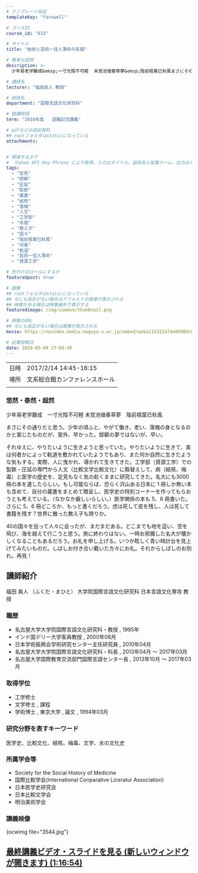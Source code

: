 ```yaml
---
# テンプレート指定
templateKey: "farewell"

# コースID
course_id: "615"

# タイトル
title: "結核と芸術ー佳人薄命の系譜"

# 簡単な説明
description: >-
  少年易老学難成&emsp;一寸光陰不可軽  未覚池塘春草夢&emsp;階前梧葉已秋風まさにその通りだと思う。少年の頃ふと、やがて働き、老い、落魄の身となるのかと案じたものだが、案外、早かった。邯鄲の夢ではないが、早い。それゆえに、やりたいように生きようと思っていた。やりたいように生きて、実は何者かによって軌道を敷かれていたようでもあり、また何か自然に生きたような気もする。実際、人に曳 ....

# 講師名
lecturer: "福田眞人 教授"

# 部局名
department: "国際言語文化研究科"

# 開講時限
term: "2016年度	退職記念講義"

# pdfなどの追加資料
## rootフォルダはstaticになっている
attachments:


# 関連するタグ
# （Yahoo API Key-Phrase により取得。入力はタイトル、部局名と授業ホーム、出力はキーフレーズ（tags））
tags:
  - "定見"
  - "邯鄲"
  - "圧延"
  - "製鉄"
  - "蔵書"
  - "結核"
  - "落魄"
  - "人文"
  - "工学部"
  - "系譜"
  - "教え子"
  - "国々"
  - "階前梧葉已秋風"
  - "何者"
  - "軌道"
  - "芸術ー佳人薄命"
  - "資源工学"

# 色付けのロールにするか
featuredpost: true

# 画像
## rootフォルダはstaticになっている
## なにも指定がない場合はデフォルトの画像が表示される
## 映像がある場合は映像優先で表示する
featuredimage: /img/common/thumbnail.png

# 映像のURL
## なにも指定がない場合は画像が表示される
movie: https://nuvideo.media.nagoya-u.ac.jp/embed/aeba112322a74e0698dc86c556cba371e79878bb

# 記事投稿日
date: 2020-05-04 17:03:45
---
```


|   |   |
|---|---|
| 日時 | 2017/2/14  14:45-16:15 |
| 場所 | 文系総合館カンファレンスホール |
|   |   |


### 悠然・泰然・超然

少年易老学難成&emsp;一寸光陰不可軽
未覚池塘春草夢&emsp;階前梧葉已秋風

まさにその通りだと思う。少年の頃ふと、やがて働き、老い、落魄の身となるのかと案じたものだが、案外、早かった。邯鄲の夢ではないが、早い。

それゆえに、やりたいように生きようと思っていた。やりたいように生きて、実は何者かによって軌道を敷かれていたようでもあり、また何か自然に生きたような気もする。実際、人に曳かれ、導かれて生きてきた。工学部（資源工学）での製鉄・圧延の専門から人文（比較文学比較文化）に鞍替えして、病（結核、梅毒）と医学の歴史を、定見もなく気の赴くままに研究してきた。名大にも3000冊の本を遺したらしい。もし可能ならば、恐らく沢山ある日本に 1 冊しか無い本も含めて、自分の蔵書をまとめて贈呈し、医学史の特別コーナーを作ってもらおうとも考えている。（なかなか厳しいらしい。）医学関係の本も 5、6 冊書いた。さらに 5、6 冊どころか、もっと書くだろう。虎は死して皮を残し、人は死して書籍を残す？世界に散った教え子も誇りか。

40の国々を巡って人々に会ったが、まだまだある。どこまでも地を這い、空を飛び、海を越えて行こうと思う。旅に終わりはない。一時お邪魔した名大が懐かしくなることもあるだろう。お礼を申し上げる。いつか眩しく青い時計台を見上げてみたいものだ。しばしお付き合い戴いた方々にお礼。それからしばしのお別れ。再見！



## 講師紹介

福田 眞人 （ふくだ・まひと） 大学院国際言語文化研究科 日本言語文化専攻 教授

### 職歴

* 名古屋大学大学院国際言語文化研究科・教授 , 1995年
* インド国デリー大学客員教授 , 2000年08月
* 日本学術振興会学術研究センター主任研究員 , 2010年04月
* 名古屋大学大学院国際言語文化研究科・科長 , 2013年04月 ～ 2017年03月
* 名古屋大学国際教育交流部門国際言語センター長 , 2013年10月 ～ 2017年03月

### 取得学位

* 工学修士
* 文学修士 , 課程
* 学術博士 , 東京大学 , 論文 , 1994年03月

### 研究分野を表すキーワード

医学史、比較文化、結核、梅毒、文学、水の文化史

### 所属学会等

* Society for the Social History of Medicine
* 国際比較学会(International Conparative Liceratur Association)
* 日本医学史研究会
* 日本比較文学会
* 明治美術学会


### 講義映像


{ocwimg file="3544.jpg"}

[最終講義ビデオ・スライドを見る (新しいウィンドウが開きます) (1:16:54)](https://nuvideo.media.nagoya-u.ac.jp/embed/aeba112322a74e0698dc86c556cba371e79878bb)
-----
